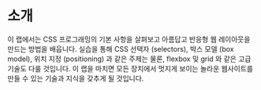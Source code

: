 # 소개

이 랩에서는 CSS 프로그래밍의 기본 사항을 살펴보고 아름답고 반응형 웹 레이아웃을 만드는 방법을 배웁니다. 실습을 통해 CSS 선택자 (selectors), 박스 모델 (box model), 위치 지정 (positioning) 과 같은 주제는 물론, flexbox 및 grid 와 같은 고급 기술도 다룰 것입니다. 이 랩을 마치면 모든 장치에서 멋지게 보이는 놀라운 웹사이트를 만들 수 있는 기술과 지식을 갖추게 될 것입니다.
